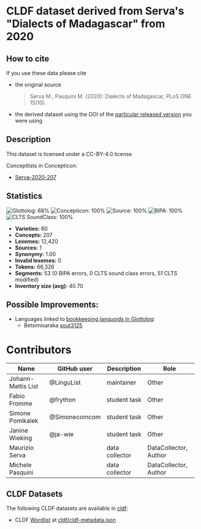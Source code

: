 # CLDF dataset derived from Serva's "Dialects of Madagascar" from 2020

## How to cite

If you use these data please cite
- the original source
  > Serva M., Pasquini M. (2020): Dialects of Madagascar, PLoS ONE 15(10).
- the derived dataset using the DOI of the [particular released version](../../releases/) you were using

## Description


This dataset is licensed under a CC-BY-4.0 license


Conceptlists in Concepticon:
- [Serva-2020-207](https://concepticon.clld.org/contributions/Serva-2020-207)
## Statistics


![Glottolog: 68%](https://img.shields.io/badge/Glottolog-68%25-orange.svg "Glottolog: 68%")
![Concepticon: 100%](https://img.shields.io/badge/Concepticon-100%25-brightgreen.svg "Concepticon: 100%")
![Source: 100%](https://img.shields.io/badge/Source-100%25-brightgreen.svg "Source: 100%")
![BIPA: 100%](https://img.shields.io/badge/BIPA-100%25-brightgreen.svg "BIPA: 100%")
![CLTS SoundClass: 100%](https://img.shields.io/badge/CLTS%20SoundClass-100%25-brightgreen.svg "CLTS SoundClass: 100%")

- **Varieties:** 60
- **Concepts:** 207
- **Lexemes:** 12,420
- **Sources:** 1
- **Synonymy:** 1.00
- **Invalid lexemes:** 0
- **Tokens:** 66,326
- **Segments:** 53 (0 BIPA errors, 0 CLTS sound class errors, 51 CLTS modified)
- **Inventory size (avg):** 40.70

## Possible Improvements:

- Languages linked to [bookkeeping languoids in Glottolog](http://glottolog.org/glottolog/glottologinformation#bookkeepinglanguoids):
  - Betsimisaraka [sout3125](http://glottolog.org/resource/languoid/id/sout3125)



# Contributors

Name               | GitHub user | Description    | Role
---                | ---         | ---            | ---
Johann-Mattis List | @LinguList  | maintainer     | Other
Fabio Fromme       | @frython   | student task   | Other
Simone Pomikalek   | @Simonecomcom| student task  | Other
Janine Wieking     | @ja-wie     | student task   | Other
Maurizio Serva     |             | data collector | DataCollector, Author
Michele Pasquini   |             | data collector | DataCollector, Author




## CLDF Datasets

The following CLDF datasets are available in [cldf](cldf):

- CLDF [Wordlist](https://github.com/cldf/cldf/tree/master/modules/Wordlist) at [cldf/cldf-metadata.json](cldf/cldf-metadata.json)